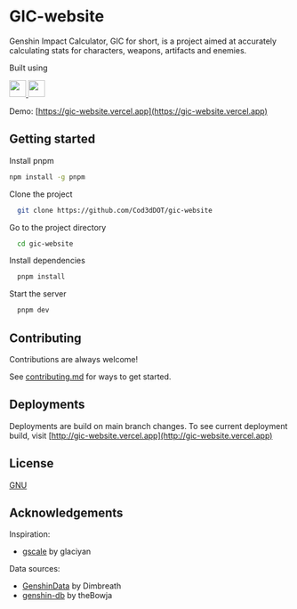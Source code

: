 # GIC-website

Genshin Impact Calculator, GIC for short, is a project aimed at accurately calculating stats for characters, weapons, artifacts and enemies.

Built using

<p display="flex">
  <a href="https://nextjs.org/">
    <img src="https://skillicons.dev/icons?i=next" width="30" />
  </a>
  <a href="https://tailwindcss.com/">
    <img src="https://skillicons.dev/icons?i=tailwind" width="30" />
  </a>
</p>

Demo: [https://gic-website.vercel.app](https://gic-website.vercel.app)

## Getting started

Install pnpm

```bash
npm install -g pnpm
```

Clone the project

```bash
  git clone https://github.com/Cod3dDOT/gic-website
```

Go to the project directory

```bash
  cd gic-website
```

Install dependencies

```bash
  pnpm install
```

Start the server

```bash
  pnpm dev
```

## Contributing

Contributions are always welcome!

See [contributing.md](/CONTRIBUTING.md) for ways to get started.

<!-- Please adhere to this project's `code of conduct`. -->

## Deployments

Deployments are build on main branch changes.
To see current deployment build, visit [http://gic-website.vercel.app](http://gic-website.vercel.app)

## License

[GNU](/LICENSE)

## Acknowledgements

Inspiration:

-   [gscale](https://gscale.cc) by glaciyan

Data sources:

-   [GenshinData](https://github.com/Dimbreath/GenshinData) by Dimbreath
-   [genshin-db](https://github.com/theBowja/genshin-db) by theBowja

